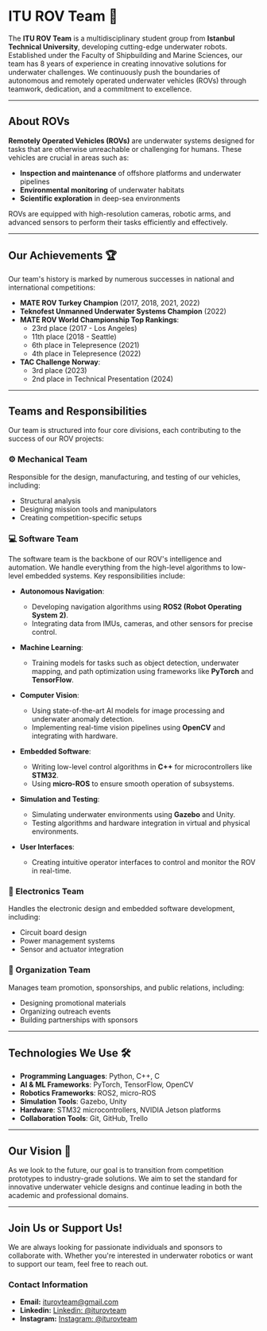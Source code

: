 # ITU ROV Team 🐳

The **ITU ROV Team** is a multidisciplinary student group from **Istanbul Technical University**, developing cutting-edge underwater robots. Established under the Faculty of Shipbuilding and Marine Sciences, our team has 8 years of experience in creating innovative solutions for underwater challenges. We continuously push the boundaries of autonomous and remotely operated underwater vehicles (ROVs) through teamwork, dedication, and a commitment to excellence.

---

## About ROVs

**Remotely Operated Vehicles (ROVs)** are underwater systems designed for tasks that are otherwise unreachable or challenging for humans. These vehicles are crucial in areas such as:

- **Inspection and maintenance** of offshore platforms and underwater pipelines
- **Environmental monitoring** of underwater habitats
- **Scientific exploration** in deep-sea environments

ROVs are equipped with high-resolution cameras, robotic arms, and advanced sensors to perform their tasks efficiently and effectively.

---

## Our Achievements 🏆

Our team's history is marked by numerous successes in national and international competitions:

- **MATE ROV Turkey Champion** (2017, 2018, 2021, 2022)
- **Teknofest Unmanned Underwater Systems Champion** (2022)
- **MATE ROV World Championship Top Rankings**:
  - 23rd place (2017 - Los Angeles)
  - 11th place (2018 - Seattle)
  - 6th place in Telepresence (2021)
  - 4th place in Telepresence (2022)
- **TAC Challenge Norway**:
  - 3rd place (2023)
  - 2nd place in Technical Presentation (2024)

---

## Teams and Responsibilities

Our team is structured into four core divisions, each contributing to the success of our ROV projects:

### ⚙️ Mechanical Team
Responsible for the design, manufacturing, and testing of our vehicles, including:
- Structural analysis
- Designing mission tools and manipulators
- Creating competition-specific setups

### 💻 Software Team
The software team is the backbone of our ROV's intelligence and automation. We handle everything from the high-level algorithms to low-level embedded systems. Key responsibilities include:

- **Autonomous Navigation**:
  - Developing navigation algorithms using **ROS2 (Robot Operating System 2)**.
  - Integrating data from IMUs, cameras, and other sensors for precise control.
  
- **Machine Learning**:
  - Training models for tasks such as object detection, underwater mapping, and path optimization using frameworks like **PyTorch** and **TensorFlow**.

- **Computer Vision**:
  - Using state-of-the-art AI models for image processing and underwater anomaly detection.
  - Implementing real-time vision pipelines using **OpenCV** and integrating with hardware.

- **Embedded Software**:
  - Writing low-level control algorithms in **C++** for microcontrollers like **STM32**.
  - Using **micro-ROS** to ensure smooth operation of subsystems.

- **Simulation and Testing**:
  - Simulating underwater environments using **Gazebo** and Unity.
  - Testing algorithms and hardware integration in virtual and physical environments.

- **User Interfaces**:
  - Creating intuitive operator interfaces to control and monitor the ROV in real-time.

### 🔋 Electronics Team
Handles the electronic design and embedded software development, including:
- Circuit board design
- Power management systems
- Sensor and actuator integration

### 🎨 Organization Team
Manages team promotion, sponsorships, and public relations, including:
- Designing promotional materials
- Organizing outreach events
- Building partnerships with sponsors

---

## Technologies We Use 🛠️

- **Programming Languages**: Python, C++, C  
- **AI & ML Frameworks**: PyTorch, TensorFlow, OpenCV  
- **Robotics Frameworks**: ROS2, micro-ROS  
- **Simulation Tools**: Gazebo, Unity  
- **Hardware**: STM32 microcontrollers, NVIDIA Jetson platforms  
- **Collaboration Tools**: Git, GitHub, Trello  

---

## Our Vision 🌟

As we look to the future, our goal is to transition from competition prototypes to industry-grade solutions. We aim to set the standard for innovative underwater vehicle designs and continue leading in both the academic and professional domains.

---

## Join Us or Support Us!

We are always looking for passionate individuals and sponsors to collaborate with. Whether you're interested in underwater robotics or want to support our team, feel free to reach out.

### Contact Information
- **Email:** [iturovteam@gmail.com](iturovteam@gmail.com)
- **Linkedin:** [Linkedin: @iturovteam](https://www.linkedin.com/company/iturovteam)
- **Instagram:** [Instagram: @iturovteam](https://www.instagram.com/iturovteam)
